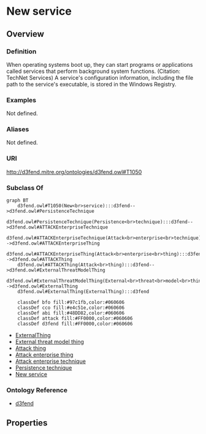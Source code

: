 # New service

## Overview

### Definition
When operating systems boot up, they can start programs or applications called services that perform background system functions. (Citation: TechNet Services) A service's configuration information, including the file path to the service's executable, is stored in the Windows Registry.

### Examples
Not defined.

### Aliases
Not defined.

### URI
http://d3fend.mitre.org/ontologies/d3fend.owl#T1050

### Subclass Of
```mermaid
graph BT
    d3fend.owl#T1050(New<br>service):::d3fend-->d3fend.owl#PersistenceTechnique
    d3fend.owl#PersistenceTechnique(Persistence<br>technique):::d3fend-->d3fend.owl#ATTACKEnterpriseTechnique
    d3fend.owl#ATTACKEnterpriseTechnique(Attack<br>enterprise<br>technique):::d3fend-->d3fend.owl#ATTACKEnterpriseThing
    d3fend.owl#ATTACKEnterpriseThing(Attack<br>enterprise<br>thing):::d3fend-->d3fend.owl#ATTACKThing
    d3fend.owl#ATTACKThing(Attack<br>thing):::d3fend-->d3fend.owl#ExternalThreatModelThing
    d3fend.owl#ExternalThreatModelThing(External<br>threat<br>model<br>thing):::d3fend-->d3fend.owl#ExternalThing
    d3fend.owl#ExternalThing(ExternalThing):::d3fend
    
    classDef bfo fill:#97c1fb,color:#060606
    classDef cco fill:#e4c51e,color:#060606
    classDef abi fill:#48DD82,color:#060606
    classDef attack fill:#FF0000,color:#060606
    classDef d3fend fill:#FF0000,color:#060606
```

- [ExternalThing](/docs/ontology/reference/model/ExternalThing/ExternalThing.md)
- [External threat model thing](/docs/ontology/reference/model/ExternalThing/External%20threat%20model%20thing/External%20threat%20model%20thing.md)
- [Attack thing](/docs/ontology/reference/model/ExternalThing/External%20threat%20model%20thing/Attack%20thing/Attack%20thing.md)
- [Attack enterprise thing](/docs/ontology/reference/model/ExternalThing/External%20threat%20model%20thing/Attack%20thing/Attack%20enterprise%20thing/Attack%20enterprise%20thing.md)
- [Attack enterprise technique](/docs/ontology/reference/model/ExternalThing/External%20threat%20model%20thing/Attack%20thing/Attack%20enterprise%20thing/Attack%20enterprise%20technique/Attack%20enterprise%20technique.md)
- [Persistence technique](/docs/ontology/reference/model/ExternalThing/External%20threat%20model%20thing/Attack%20thing/Attack%20enterprise%20thing/Attack%20enterprise%20technique/Persistence%20technique/Persistence%20technique.md)
- [New service](/docs/ontology/reference/model/ExternalThing/External%20threat%20model%20thing/Attack%20thing/Attack%20enterprise%20thing/Attack%20enterprise%20technique/Persistence%20technique/New%20service/New%20service.md)


### Ontology Reference
- [d3fend](http://d3fend.mitre.org/ontologies/d3fend.owl#)

## Properties
